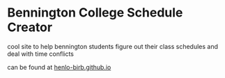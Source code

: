 # Bennington College Schedule Creator
cool site to help bennington students figure out their class schedules and deal with time conflicts

can be found at [henlo-birb.github.io](henlo-birb.github.io)
